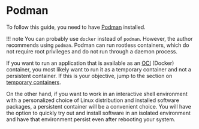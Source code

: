 Podman
======

To follow this guide, you need to have [Podman](https://podman.io) installed.

!!! note
    You can probably use `docker` instead of `podman`.  However, the author recommends
    using `podman`.  Podman can run rootless containers, which do not require root
    privileges and do not run through a daemon process.

If you want to run an application that is available as an
[OCI](https://opencontainers.org/) (Docker) container, you most likely want to run it as
a temporary container and not a persistent container.
If this is your objective, jump to the section on [temporary
containers](temp-containers.md).

On the other hand, if you want to work in an interactive shell environment with a
personalized choice of Linux distribution and installed software packages, a persistent
container will be a convenient choice.
You will have the option to quickly try out and install software in an isolated
environment and have that environment persist even after rebooting your system.
